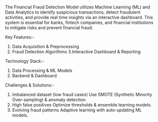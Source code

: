 The Financial Fraud Detection Model utilizes Machine Learning (ML) and Data 
Analytics to identify suspicious transactions, detect fraudulent activities, and provide real
time insights via an interactive dashboard. This system is essential for banks, fintech 
companies, and financial institutions to mitigate risks and prevent financial fraud.

Key Features:-
1. Data Acquisition & Preprocessing 
2. Fraud Detection Algorithms
3.Interactive Dashboard & Reporting

Technology Stack:-
1. Data Processing & ML Models
2. Backend & Dashboard

Challenges & Solutions:-  
1. Imbalanced dataset (low fraud cases)       Use SMOTE (Synthetic Minority Over-sampling) & anomaly detection.
2. High false positives                       Optimize thresholds & ensemble learning models.
3. Evolving fraud patterns                    Adaptive learning with auto-updating ML models.
